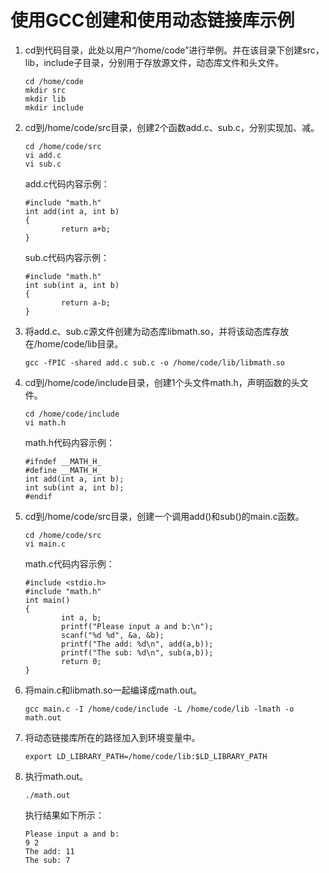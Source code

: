 # 使用GCC创建和使用动态链接库示例<a name="ZH-CN_TOPIC_0229243691"></a>

1.  cd到代码目录，此处以用户“/home/code”进行举例。并在该目录下创建src，lib，include子目录，分别用于存放源文件，动态库文件和头文件。

    ```
    cd /home/code
    mkdir src
    mkdir lib
    mkdir include
    ```

2.  cd到/home/code/src目录，创建2个函数add.c、sub.c，分别实现加、减。

    ```
    cd /home/code/src
    vi add.c
    vi sub.c
    ```

    add.c代码内容示例：

    ```
    #include "math.h"
    int add(int a, int b)
    {
            return a+b;
    }
    ```

    sub.c代码内容示例：

    ```
    #include "math.h"
    int sub(int a, int b)
    {
            return a-b;
    }
    ```

3.  将add.c、sub.c源文件创建为动态库libmath.so，并将该动态库存放在/home/code/lib目录。

    ```
    gcc -fPIC -shared add.c sub.c -o /home/code/lib/libmath.so
    ```

4.  cd到/home/code/include目录，创建1个头文件math.h，声明函数的头文件。

    ```
    cd /home/code/include
    vi math.h
    ```

    math.h代码内容示例：

    ```
    #ifndef __MATH_H_
    #define __MATH_H_
    int add(int a, int b);
    int sub(int a, int b);
    #endif
    ```

5.  cd到/home/code/src目录，创建一个调用add\(\)和sub\(\)的main.c函数。

    ```
    cd /home/code/src
    vi main.c
    ```

    math.c代码内容示例：

    ```
    #include <stdio.h>
    #include "math.h"
    int main()
    {
            int a, b;
            printf("Please input a and b:\n");
            scanf("%d %d", &a, &b);
            printf("The add: %d\n", add(a,b));
            printf("The sub: %d\n", sub(a,b));
            return 0;
    }
    ```

6.  将main.c和libmath.so一起编译成math.out。

    ```
    gcc main.c -I /home/code/include -L /home/code/lib -lmath -o math.out
    ```

7.  将动态链接库所在的路径加入到环境变量中。

    ```
    export LD_LIBRARY_PATH=/home/code/lib:$LD_LIBRARY_PATH
    ```

8.  执行math.out。

    ```
    ./math.out
    ```

    执行结果如下所示：

    ```
    Please input a and b:
    9 2
    The add: 11
    The sub: 7
    ```



